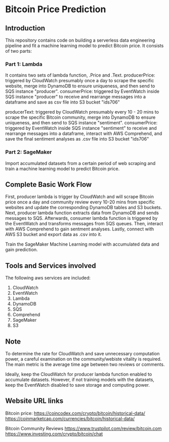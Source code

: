 # Bitcoin Price Prediction

## Introduction
This repository contains code on building a serverless data engineering pipeline and fit a machine learning model
to predict Bitcoin price.
It consists of two parts:
### Part 1: Lambda
It contains two sets of lambda function, .Price and .Text.
producerPrice: triggered by CloudWatch presumably once a day to scrape the specific website, merge into DynamoDB to ensure uniqueness, and then send to SQS instance "producer".
consumerPrice: triggered by EventWatch inside SQS instance "producer" to receive and rearrange messages into a dataframe and save as csv file into S3 bucket "ids706"

producerText: triggered by CloudWatch presumably every 10 - 20 mins to scrape the specific Bitcoin community, merge into DynamoDB to ensure uniqueness, and then send to SQS instance "sentiment".
consumerPrice: triggered by EventWatch inside SQS instance "sentiment" to receive and rearrange messages into a dataframe, interact with AWS Comprehend, and save the final sentiment analyses as .csv file into S3 bucket "ids706"
### Part 2: SageMaker
Import accumulated datasets from a certain period of web scraping and train a machine learning model to predict Bitcoin price.

## Complete Basic Work Flow
First, producer lambda is trigger by CloudWatch and will scrape Bitcoin price once a day and community review every 10-20 mins from specific websites and update the corresponding DynamoDB tables and S3 buckets.
Next, producer lambda function extracts data from DynamoDB and sends messages to SQS.
Afterwards, consumer lambda function is triggered by the EventWatch and transforms messages from SQS queues.
Then, interact with AWS Comprehend to gain sentment analyses.
Lastly, connect with AWS S3 bucket and export data as .csv into it.

Train the SageMaker Machine Learning model with accumulated data and gain prediction.

## Tools and Services involved
The following aws services are included:
1. CloudWatch
2. EventWatch
3. Lambda
4. DynamoDB
5. SQS
6. Comprehend
7. SageMaker
8. S3

## Note
To determine the rate for CloudWatch and save unnecessary computation power, a careful
examination on the community/webiste vitality is required.
The main metric is the average time age between two reviews or comments.

Ideally, keep the CloudWatch for producer lambda function enabled to accumulate datasets.
However, if not training models with the datasets, keep the EventWatch disabled to save storage and computing power.

## Website URL links
Bitcoin price:
https://coincodex.com/crypto/bitcoin/historical-data/
https://coinmarketcap.com/currencies/bitcoin/historical-data/

Bitcoin Community Reviews
https://www.trustpilot.com/review/bitcoin.com
https://www.investing.com/crypto/bitcoin/chat
